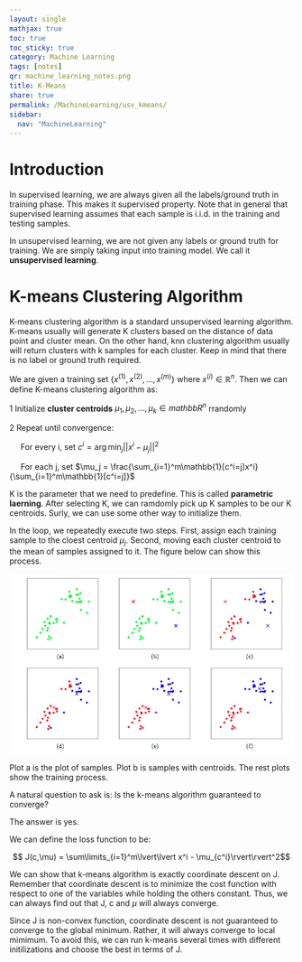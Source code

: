 ```yaml
---
layout: single
mathjax: true
toc: true
toc_sticky: true
category: Machine Learning
tags: [notes]
qr: machine_learning_notes.png
title: K-Means
share: true
permalink: /MachineLearning/usv_kmeans/
sidebar:
  nav: "MachineLearning"
---
```


# Introduction

In supervised learning, we are always given all the labels/ground truth in training phase. This makes it supervised property. Note that in general that supervised learning assumes that each sample is i.i.d. in the training and testing samples. 

In unsupervised learning, we are not given any labels or ground truth for training. We are simply taking input into training model. We call it **unsupervised learning**. 

# K-means Clustering Algorithm

K-means clustering algorithm is a standard unsupervised learning algorithm. K-means usually will generate K clusters based on the distance of data point and cluster mean. On the other hand, knn clustering algorithm usually will return clusters with k samples for each cluster. Keep in mind that there is no label or ground truth required. 

We are given a training set $\{x^{(1)},x^{(2)},\dots,x^{(m)}\}$ where $x^{(i)}\in \mathbb{R}^n$. Then we can define K-means clustering algorithm as:

1 Initialize **cluster centroids** $\mu_1,\mu_2,\dots,\mu_k\in mathbb{R}^n$ rrandomly

2 Repeat until convergence:

&nbsp;&nbsp;&nbsp;&nbsp; For every i, set $c^i = \arg\min_j\lvert\lvert x^i - \mu_j\rvert\rvert^2$

&nbsp;&nbsp;&nbsp;&nbsp; For each j, set $\mu_j = \frac{\sum_{i=1}^m\mathbb{1}[c^i=j]x^i}{\sum_{i=1}^m\mathbb{1}[c^i=j]}$

K is the parameter that we need to predefine. This is called **parametric laerning**. After selecting K, we can ramdomly pick up K samples to be our K centroids. Surly, we can use some other way to initialize them. 

In the loop, we repeatedly execute two steps. First, assign each training sample to the cloest centroid $\mu_j$. Second, moving each cluster centroid to the mean of samples assigned to it. The figure below can show this process. 

![K Means](/images/cs229_usv_keams.png)

Plot a is the plot of samples. Plot b is samples with centroids. The rest plots show the training process. 

A natural question to ask is: Is the k-means algorithm guaranteed to converge?

The answer is yes. 

We can define the loss function to be:

$$ J(c,\mu) = \sum\limits_{i=1}^m\lvert\lvert x^i - \mu_{c^i}\rvert\rvert^2$$

We can show that k-means algorithm is exactly coordinate descent on J. Remember that coordinate descent is to minimize the cost function with respect to one of the variables while holding the others constant. Thus, we can always find out that J, c and $\mu$ will always converge. 

Since J is non-convex function, coordinate descent is not guaranteed to converge to the global minimum. Rather, it will always converge to local mimimum. To avoid this, we can run k-means several times with different initilizations and choose the best in terms of J. 
